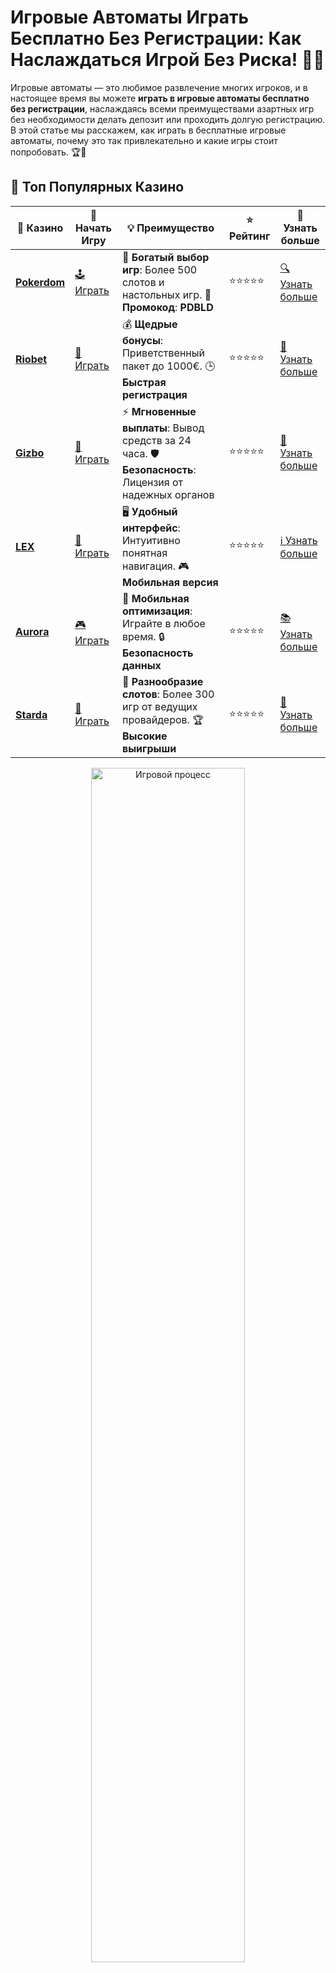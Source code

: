 # Игровые Автоматы Играть Бесплатно Без Регистрации: Как Наслаждаться Игрой Без Риска! 🎰🎉

Игровые автоматы — это любимое развлечение многих игроков, и в настоящее время вы можете **играть в игровые автоматы бесплатно без регистрации**, наслаждаясь всеми преимуществами азартных игр без необходимости делать депозит или проходить долгую регистрацию. В этой статье мы расскажем, как играть в бесплатные игровые автоматы, почему это так привлекательно и какие игры стоит попробовать. 🏆💸

## 🌟 Топ Популярных Казино

| 🎲 **Казино** | 🔗 **Начать Игру** | 💡 **Преимущество** | ⭐ **Рейтинг** | 🔗 **Узнать больше** |
|--------------|---------------------|---------------------|----------------|----------------------|
| [**Pokerdom**](https://brandplay.link/4k77v2yx) | [🕹️ Играть](https://brandplay.link/4k77v2yx) | 🎉 **Богатый выбор игр**: Более 500 слотов и настольных игр. 🎁 **Промокод**: **PDBLD** | ⭐⭐⭐⭐⭐ | [🔍 Узнать больше](https://brandplay.link/4k77v2yx) |
| [**Riobet**](https://brandplay.link/7xBLTPyj) | [🎰 Играть](https://brandplay.link/7xBLTPyj) | 💰 **Щедрые бонусы**: Приветственный пакет до 1000€. 🕒 **Быстрая регистрация** | ⭐⭐⭐⭐⭐ | [📖 Узнать больше](https://brandplay.link/7xBLTPyj) |
| [**Gizbo**](https://brandplay.link/bprXw4YV) | [🎲 Играть](https://brandplay.link/bprXw4YV) | ⚡ **Мгновенные выплаты**: Вывод средств за 24 часа. 🛡️ **Безопасность**: Лицензия от надежных органов | ⭐⭐⭐⭐⭐ | [📝 Узнать больше](https://brandplay.link/bprXw4YV) |
| [**LEX**](https://brandplay.link/zW4hdDFV) | [🤑 Играть](https://brandplay.link/zW4hdDFV) | 🖥️ **Удобный интерфейс**: Интуитивно понятная навигация. 🎮 **Мобильная версия** | ⭐⭐⭐⭐⭐ | [ℹ️ Узнать больше](https://brandplay.link/zW4hdDFV) |
| [**Aurora**](https://10trafic-stat2.com/click/668546556bcc6313411604bd/6766/13032/subaccount) | [🎮 Играть](https://10trafic-stat2.com/click/668546556bcc6313411604bd/6766/13032/subaccount) | 📱 **Мобильная оптимизация**: Играйте в любое время. 🔒 **Безопасность данных** | ⭐⭐⭐⭐⭐ | [📚 Узнать больше](https://10trafic-stat2.com/click/668546556bcc6313411604bd/6766/13032/subaccount) |
| [**Starda**](https://brandplay.link/fB7xwRFL) | [🎯 Играть](https://brandplay.link/fB7xwRFL) | 🎰 **Разнообразие слотов**: Более 300 игр от ведущих провайдеров. 🏆 **Высокие выигрыши** | ⭐⭐⭐⭐⭐ | [🔎 Узнать больше](https://brandplay.link/fB7xwRFL) |

<div align="center">
    <img src="https://i.pinimg.com/originals/1d/b3/25/1db325483acbe642c6d4e6fdd73a4988.gif" alt="Игровой процесс" width="70%">
</div>

## 💎 Лучшие Бонусы и Акции

| 🎲 **Казино** | 🔗 **Начать Игру** | 💡 **Преимущество** | ⭐ **Рейтинг** | 🔗 **Узнать больше** |
|--------------|---------------------|---------------------|----------------|----------------------|
| [**Kometa**](https://brandplay.link/8ZymQJV8) | [🎰 Играть](https://brandplay.link/8ZymQJV8) | 🎁 **Эксклюзивные бонусы**: Регулярные акции и промо. 🔄 **Программы лояльности** | ⭐⭐⭐⭐☆ | [🔍 Узнать больше](https://brandplay.link/8ZymQJV8) |
| [**R7**](https://brandplay.link/bMd3Yjsw) | [🕹️ Играть](https://brandplay.link/bMd3Yjsw) | 🕒 **Круглосуточная поддержка**: Всегда на связи. 💸 **Высокие лимиты** | ⭐⭐⭐⭐☆ | [📖 Узнать больше](https://brandplay.link/bMd3Yjsw) |
| [**7K**](https://brandplay.link/BvQyFShp) | [🎲 Играть](https://brandplay.link/BvQyFShp) | 🌟 **Эксклюзивные бонусы**: Только для VIP игроков. 🎉 **Сезонные акции** | ⭐⭐⭐⭐☆ | [📝 Узнать больше](https://brandplay.link/BvQyFShp) |
| [**Kent**](https://brandplay.link/Fv2WP3js) | [🤑 Играть](https://brandplay.link/Fv2WP3js) | 📈 **Высокий RTP**: Более 98%. 💼 **Профессиональная поддержка** | ⭐⭐⭐⭐☆ | [ℹ️ Узнать больше](https://brandplay.link/Fv2WP3js) |
| [**1Xslots**](https://brandplay.link/hSB1khtr) | [🎮 Играть](https://brandplay.link/hSB1khtr) | 🎉 **Множество акций**: Еженедельные бонусы и турниры. 🛡️ **Безопасность** | ⭐⭐⭐⭐☆ | [📚 Узнать больше](https://brandplay.link/hSB1khtr) |
| [**Gama**](https://brandplay.link/j6NMKsDz) | [🎯 Играть](https://brandplay.link/j6NMKsDz) | 🔍 **Интуитивный интерфейс**: Легкость использования. 🏅 **Престижные турниры** | ⭐⭐⭐⭐☆ | [🔎 Узнать больше](https://brandplay.link/j6NMKsDz) |

<div align="center">
    <img src="https://i.pinimg.com/originals/1d/b3/25/1db325483acbe642c6d4e6fdd73a4988.gif" alt="Игровой процесс" width="70%">
</div>

## 🚀 Быстрые Выигрыши и Поддержка

| 🎲 **Казино** | 🔗 **Начать Игру** | 💡 **Преимущество** | ⭐ **Рейтинг** | 🔗 **Узнать больше** |
|--------------|---------------------|---------------------|----------------|----------------------|
| [**Onion**](https://brandplay.link/zBGRVpQ9) | [🎰 Играть](https://brandplay.link/zBGRVpQ9) | 🤑 **Низкие ставки**: Идеально для начинающих. 🔄 **Быстрые выводы** | ⭐⭐⭐⭐☆ | [🔍 Узнать больше](https://brandplay.link/zBGRVpQ9) |
| [**Чемпион**](https://temon-gter.cfd/go/lRq?p80412p304504pcc44t17455) | [🕹️ Играть](https://temon-gter.cfd/go/lRq?p80412p304504pcc44t17455) | 🏅 **Лояльная программа**: Награды за активность. 🎁 **Ежемесячные бонусы** | ⭐⭐⭐⭐☆ | [📖 Узнать больше](https://temon-gter.cfd/go/lRq?p80412p304504pcc44t17455) |
| [**Vavada**](https://vavadapartner.pro/?promo=ea5c9275-6854-4505-94fc-95ab18221945-linkb2) | [🎲 Играть](https://vavadapartner.pro/?promo=ea5c9275-6854-4505-94fc-95ab18221945-linkb2) | 🚀 **Быстрая регистрация**: Начните играть мгновенно. 🔐 **Безопасные транзакции** | ⭐⭐⭐⭐☆ | [📝 Узнать больше](https://vavadapartner.pro/?promo=ea5c9275-6854-4505-94fc-95ab18221945-linkb2) |
| [**Friends**](https://gofriends.kim/linkb2) | [🤑 Играть](https://gofriends.kim/linkb2) | 🤝 **Социальные игры**: Играйте с друзьями. 🌐 **Мультиплатформенность** | ⭐⭐⭐⭐☆ | [ℹ️ Узнать больше](https://gofriends.kim/linkb2) |
| [**1WIN**](https://brandplay.link/smXVpBbG) | [🎮 Играть](https://brandplay.link/smXVpBbG) | 🏆 **Спортивные ставки**: Широкий выбор видов спорта. 💵 **Высокие коэффициенты** | ⭐⭐⭐⭐☆ | [📚 Узнать больше](https://brandplay.link/smXVpBbG) |
| [**Drip**](https://drp-ircp01.com/c07e6a3db) | [🎯 Играть](https://drp-ircp01.com/c07e6a3db) | 🌐 **Инновационные игры**: Новейшие игровые технологии. 🛡️ **Высокая безопасность** | ⭐⭐⭐⭐☆ | [🔎 Узнать больше](https://drp-ircp01.com/c07e6a3db) |
| [**JoyCasino**](https://rpc30.call2me.pro/?/ru/registration?apkpop=0&partner=p24970p3291217pc98f) | [🎰 Играть](https://rpc30.call2me.pro/?/ru/registration?apkpop=0&partner=p24970p3291217pc98f) | 🎁 **Приятные бонусы**: Ежедневные акции и подарки. 🕹️ **Разнообразие игр** | ⭐⭐⭐⭐☆ | [🔍 Узнать больше](https://rpc30.call2me.pro/?/ru/registration?apkpop=0&partner=p24970p3291217pc98f) |

<div align="center">
    <img src="https://i.pinimg.com/originals/1d/b3/25/1db325483acbe642c6d4e6fdd73a4988.gif" alt="Игровой процесс" width="70%">
</div>
---

✨ **Выбирайте лучшее казино для себя и наслаждайтесь игрой! Удачи!** ✨

## Почему Стоит Играть в Игровые Автоматы Бесплатно? 🎮

Есть несколько причин, почему стоит попробовать игровые автоматы без регистрации. Вот самые важные из них:

- **Отсутствие Риска**: Играя бесплатно, вы не рискуете реальными деньгами. Это идеальный способ научиться играть, освоить правила и понять, какие игры вам нравятся.
- **Практика и Обучение**: Бесплатные игры позволяют изучить различные стратегии и особенности игровых автоматов, не теряя деньги.
- **Разнообразие Игр**: В онлайн-казино можно найти огромное количество бесплатных слотов с различными тематиками и бонусными функциями. Это идеальная возможность попробовать несколько игр и выбрать ту, которая вам больше всего нравится.

## Как Играть в Игровые Автоматы Бесплатно Без Регистрации? 🔑

Процесс игры в игровые автоматы без регистрации очень прост. Вам не нужно заполнять формы и проходить процедуры регистрации. Всё, что нужно — это просто выбрать понравившуюся игру и начать играть. Вот как это работает:

### Шаг 1: Выбор Платформы для Игры 🌐

Чтобы играть бесплатно, нужно выбрать платформу, которая предлагает такую возможность. Множество онлайн-казино и игровых сайтов предоставляют доступ к бесплатным слотам. Некоторые казино даже предлагают возможность играть без регистрации, просто заходя на их сайт.

### Шаг 2: Выбор Игры 🎰

После того как вы выбрали платформу, вам предстоит выбрать игровой автомат. В онлайн-казино можно найти различные категории слотов, включая классические автоматы, видеослоты, прогрессивные джекпоты и другие игры с уникальными бонусами.

### Шаг 3: Начало Игры 🔄

Как только вы выбрали игру, просто нажмите кнопку «Играть бесплатно» или аналогичную, и начните вращать барабаны. Вы получите виртуальные монеты, которые можно использовать для ставок, и сможете выиграть виртуальные призы. Это отличный способ познакомиться с игрой без риска для своего бюджета.

### Шаг 4: Наслаждайтесь Процессом и Узнавайте О Новых Играках 🎉

Во время игры важно просто наслаждаться процессом. Бесплатные игры дают вам шанс испытать разные игровые механики и бонусы, не переживая о потерях.

## Преимущества Игры в Игровые Автоматы Бесплатно Без Регистрации 🎯

Игровые автоматы бесплатно без регистрации — это отличный способ не только развлекаться, но и извлекать максимальную пользу от азартных игр. Вот несколько причин, почему такая игра так привлекательна:

### 1. Безопасность и Удобство 🛡️

Играя бесплатно, вы не рискуете своими средствами, и вам не нужно переживать о безопасности финансовых транзакций. Это идеальный вариант для тех, кто хочет познакомиться с игрой без стресса.

### 2. Изучение Стратегий и Техник 📚

Без давления на банкролл у вас есть возможность изучить различные стратегии и понять, как работает игра. Это поможет вам быть более подготовленным, если решите играть на реальные деньги.

### 3. Большой Выбор Игр 🎮

В онлайн-казино и на игровых платформах можно найти тысячи слотов на любой вкус. Бесплатная игра позволяет вам ознакомиться с широким ассортиментом, не ограничивая себя.

### 4. Приятное Развлечение 🎉

Вне зависимости от того, играете ли вы на деньги или бесплатно, игровая атмосфера всегда остаётся захватывающей. Бесплатные игровые автоматы — это идеальный способ расслабиться и провести время весело.

## Какие Игры Стоит Пробовать Бесплатно? 🧩

В мире онлайн-слотов есть множество интересных и увлекательных игр, которые стоит попробовать бесплатно. Вот несколько популярных категорий:

### 1. Классические Игровые Автоматы 🍒

Если вам нравятся простые игры с классическим дизайном, то классические слоты — это отличный выбор. Эти автоматы часто имеют 3 барабана и минимальное количество линий выплат, что делает игру простой и понятной.

### 2. Видеослоты с Бонусами 🎁

Многие современные видеослоты предлагают разнообразные бонусные функции, такие как бесплатные вращения, множители или дополнительные раунды с призами. Это добавляет азарт и увлекательность игре.

### 3. Прогрессивные Джекпоты 💰

В некоторых бесплатных слотах вы можете попробовать свои силы в прогрессивных джекпотах, где выигрыш может достичь миллионов! Играйте в такие автоматы, чтобы увидеть, как может увеличиться ваш приз.

### 4. 3D-слоты с Уникальными Темами 🌟

Для любителей ярких и насыщенных игр существуют 3D-слоты с уникальными тематиками. Эти игры имеют потрясающую графику и анимацию, что делает игровой процесс ещё более увлекательным.

## Почему Бесплатные Игры Так Популярны? 🔥

Бесплатные игры набирают всё большую популярность по нескольким причинам. Во-первых, они предлагают возможность играть без риска, что привлекает новичков и тех, кто хочет развлекаться без финансовых обязательств. Во-вторых, это отличная возможность познакомиться с новыми играми и испытать удачу.

Для игроков, которые только начинают свой путь в мире онлайн-казино, бесплатные игровые автоматы — это идеальный способ избежать финансовых рисков и одновременно насладиться процессом. Для более опытных игроков это шанс испытать новые игры или развлечься в перерывах между играми на реальные деньги.

## Часто Задаваемые Вопросы ❓

### 1. Как играть в игровые автоматы бесплатно без регистрации? 🎮

Всё очень просто: выберите онлайн-платформу, которая предлагает бесплатные игровые автоматы, и начните игру. Для этого не нужно проходить регистрацию или делать депозит.

### 2. Нужно ли скачивать приложение для игры? 📲

Многие казино предлагают игры прямо в браузере, но вы также можете скачать приложения для мобильных устройств, чтобы играть в бесплатные слоты.

### 3. Можно ли выиграть реальные деньги, играя бесплатно? 💸

Нет, играя бесплатно, вы не можете выиграть реальные деньги. Это просто развлечение и практика, без риска потерь.

### 4. Как выбрать лучший слот для бесплатной игры? 🎰

Выбирайте слоты с интересными темами, высокими коэффициентами выплат (RTP) и бонусами. Лучше всего попробовать несколько разных игр, чтобы найти ту, которая вам больше всего понравится.

### 5. Есть ли ограничения по времени для бесплатной игры? ⏳

Обычно нет. Вы можете играть бесплатно столько, сколько хотите, без ограничений по времени.

## Заключение

**Игровые автоматы играть бесплатно без регистрации** — это отличный способ получить удовольствие от азартных игр, не рискуя своими деньгами. Воспользуйтесь этой возможностью, чтобы попробовать разные слоты, изучить их механики и просто хорошо провести время. Наслаждайтесь азартом и пусть удача будет на вашей стороне! 🍀🎉
